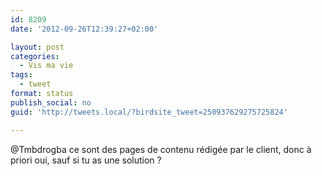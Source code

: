 ```yaml
---
id: 8209
date: '2012-09-26T12:39:27+02:00'

layout: post
categories:
  - Vis ma vie
tags:
  - tweet
format: status
publish_social: no
guid: 'http://tweets.local/?birdsite_tweet=250937629275725824'

---
```


@Tmbdrogba ce sont des pages de contenu rédigée par le client, donc à priori oui, sauf si tu as une solution ?